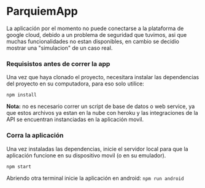 # ParquiemApp

La aplicación por el momento no puede conectarse a la plataforma de google cloud, debido a un problema de seguridad que tuvimos, asi que muchas funcionalidades no estan disponibles, en cambio se decidio mostrar una "simulacion" de un caso real.


### Requisistos antes de correr la app
Una vez que haya clonado el proyecto, necesitara instalar las dependencias del proyecto en su computadora, para eso solo utilice:

`npm install`

**Nota:** no es necesario correr un script de base de datos o web service, ya que estos archivos ya estan en la nube con heroku y las integraciones de la API se encuentran instanciadas en la aplicación movil.

### Corra la aplicación

Una vez instaladas las dependencias, inicie el servidor local para que la aplicación funcione en su dispositivo movil (o en su emulador).

`npm start`

Abriendo otra terminal inicie la aplicación en android:
`npm run android`
